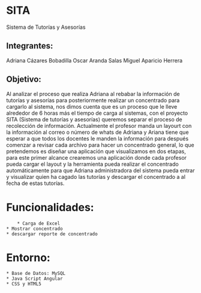 # SITA
Sistema de Tutorías y Asesorías


## Integrantes:
Adriana Cázares Bobadilla
Oscar Aranda Salas
Miguel Aparicio Herrera
 
## Objetivo:
	
Al analizar el proceso que realiza Adriana al rebabar la información de tutorías y asesorías para posteriormente realizar un concentrado para cargarlo al sistema, nos dimos cuenta que es un proceso que le lleve alrededor de 6 horas más el tiempo de carga al sistemas, con el proyecto SITA (Sistema de tutorías y asesorías) queremos separar el proceso de recolección de información. 
Actualmente el profesor manda un layourt con la información al correo o número de whats de Adriana y Ariana tiene que esperar a que todos los docentes le manden la información para después comenzar a revisar cada archivo para hacer un concentrado general, lo que pretendemos es diseñar una aplicación que visualizamos en dos etapas, para este primer alcance crearemos una aplicación donde cada profesor pueda cargar el layout y la herramienta pueda realizar el concentrado automáticamente para que Adriana administradora del sistema pueda entrar y visualizar quien ha cagado las tutorías y descargar el concentrado a al fecha de estas tutorías.

# Funcionalidades:
        * Carga de Excel
	* Mostrar concentrado
	* descargar reporte de concentrado
	
# Entorno:
	* Base de Datos: MySQL
	* Java Script Angular
	* CSS y HTML5
